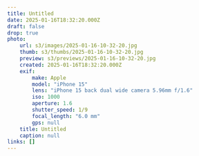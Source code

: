 ```yaml
---
title: Untitled
date: 2025-01-16T18:32:20.000Z
draft: false
drop: true
photo:
    url: s3/images/2025-01-16-10-32-20.jpg
    thumb: s3/thumbs/2025-01-16-10-32-20.jpg
    preview: s3/previews/2025-01-16-10-32-20.jpg
    created: 2025-01-16T18:32:20.000Z
    exif:
        make: Apple
        model: "iPhone 15"
        lens: "iPhone 15 back dual wide camera 5.96mm f/1.6"
        iso: 1000
        aperture: 1.6
        shutter_speed: 1/9
        focal_length: "6.0 mm"
        gps: null
    title: Untitled
    caption: null
links: []
---
```

